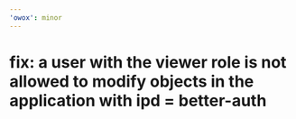 ```yaml
---
'owox': minor
---
```


# fix: a user with the viewer role is not allowed to modify objects in the application with ipd = better-auth
